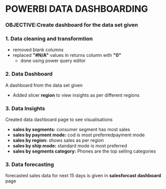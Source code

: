 # POWERBI DATA DASHBOARDING

### OBJECTIVE:Create dashboard for the data set given
### 1. Data cleaning and transformtion
* removed blank columns
* replaced **"#N/A"** values in returns column with **"0"**
  * done using power query editor

### 2. Data Dashboard
A dashboard from the data set given
* Added slicer **region** to view insights as per different regions
  
### 3. Data Insights
Created data dashboard page to see visualisations
* **sales by segments:** consumer segment has most sales
* **sales by payment mode:** cod is most preferredpayment mode
* **sales by region:** shows sales as per region
* **sales by ship mode:** standard mode is most preferred
* **sales by segments category:** Phones are the top selling categories

### 3. Data forecasting 
forecasted sales data for next 15 days is given in **salesforcast dashboard** page



  

